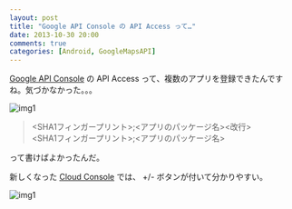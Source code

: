 ```yaml
---
layout: post
title: "Google API Console の API Access って…"
date: 2013-10-30 20:00
comments: true
categories: [Android, GoogleMapsAPI]
---
```

[Google API Console](https://code.google.com/apis/console/) の API Access って、複数のアプリを登録できたんですね。気づかなかった。。。
<!--more-->
![img1](http://blog.amay077.net/assets/images/posts/multi_apps_in_google_api_console_01.png)

>\<SHA1フィンガープリント>;<アプリのパッケージ名><改行><br/>
>\<SHA1フィンガープリント>;<アプリのパッケージ名>

って書けばよかったんだ。

新しくなった [Cloud Console](https://cloud.google.com/console) では、 +/- ボタンが付いて分かりやすい。

![img1](http://blog.amay077.net/assets/images/posts/multi_apps_in_google_api_console_02.png)

